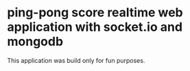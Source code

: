 # ping-pong score realtime web application with socket.io and mongodb

This application was build only for fun purposes.
